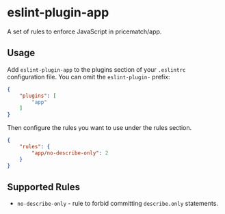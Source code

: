 # eslint-plugin-app

A set of rules to enforce JavaScript in pricematch/app.

## Usage

Add `eslint-plugin-app` to the plugins section of your `.eslintrc` configuration file. You can omit the `eslint-plugin-` prefix:

```json
{
    "plugins": [
        "app"
    ]
}
```


Then configure the rules you want to use under the rules section.

```json
{
    "rules": {
        "app/no-describe-only": 2
    }
}
```

## Supported Rules

* `no-describe-only` - rule to forbid committing `describe.only` statements. 





